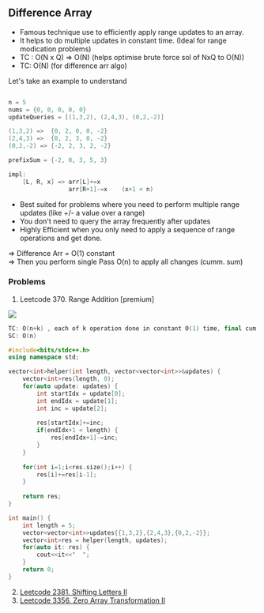 ## Difference Array

- Famous technique use to efficiently apply range updates to an array.
- It helps to do multiple updates in constant time. (Ideal for range modication problems)
- TC : O(N x Q) => O(N) (helps optimise brute force sol of NxQ to O(N))
- TC: O(N) (for difference arr algo)

Let's take an example to understand
```c++

n = 5 
nums = {0, 0, 0, 0, 0}
updateQueries = [(1,3,2), (2,4,3), (0,2,-2)]

(1,3,2) =>  {0, 2, 0, 0, -2}
(2,4,3) =>  {0, 2, 3, 0, -2}
(0,2,-2) => {-2, 2, 3, 2, -2}

prefixSum = {-2, 0, 3, 5, 3}

impl:
    [L, R, x] => arr[L]+=x
                 arr[R+1]-=x    (x+1 < n)
```
- Best suited for problems where you need to perform multiple range updates (like +/- a value over a range)
- You don't need to query the array frequently after updates
- Highly Efficient when you only need to apply a sequence of range operations and get done.

=> Difference Arr = O(1) constant <br/>
=>   Then you perform single Pass O(n) to apply all changes (cumm. sum)

### Problems
1) Leetcode 370. Range Addition [premium]
<img src="./img/LC_370_Range_Addition_DifferenceArray.png">

```c++
TC: O(n+k) , each of k operation done in constant O(1) time, final cum sum takes O(n)
SC: O(n)

#include<bits/stdc++.h>
using namespace std;

vector<int>helper(int length, vector<vector<int>>&updates) {
    vector<int>res(length, 0);
    for(auto update: updates) {
        int startIdx = update[0];
        int endIdx = update[1];
        int inc = update[2];
        
        res[startIdx]+=inc;
        if(endIdx+1 < length) {
            res[endIdx+1]-=inc;
        }
    }
    
    for(int i=1;i<res.size();i++) {
        res[i]+=res[i-1];
    }
    
    return res;
}

int main() {
    int length = 5;
    vector<vector<int>>updates{{1,3,2},{2,4,3},{0,2,-2}};
    vector<int>res = helper(length, updates);
    for(auto it: res) {
        cout<<it<<"  ";
    }
    return 0;
}
```
2) [Leetcode 2381. Shifting Letters II](https://leetcode.com/problems/shifting-letters-ii/?envType=problem-list-v2&envId=af10jqbg)
3) [Leetcode 3356. Zero Array Transformation II](https://leetcode.com/problems/zero-array-transformation-ii/)
